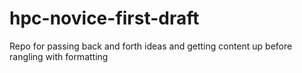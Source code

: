 # hpc-novice-first-draft
Repo for passing back and forth ideas and getting content up before rangling with formatting
